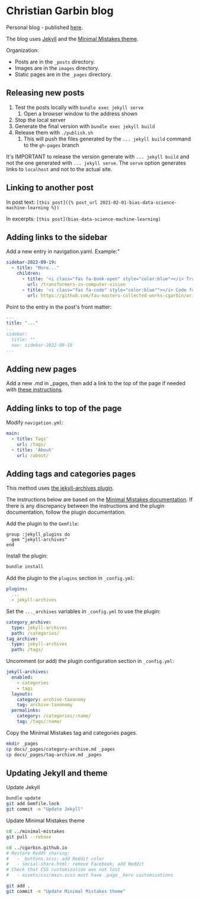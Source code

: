 # Christian Garbin blog

Personal blog - published [here](https://cgarbin.github.io/).

The blog uses [Jekyll](http://jekyllrb.com/) and the [Minimal Mistakes theme](https://mmistakes.github.io/minimal-mistakes/).

Organization:

- Posts are in the `_posts` directory.
- Images are in the `images` directory.
- Static pages are in the `_pages` directory.

## Releasing new posts

1. Test the posts locally with `bundle exec jekyll serve`
   1. Open a browser window to the address shown
1. Stop the local server
1. Generate the final version with `bundle exec jekyll build`
1. Release them with `./publish.sh`
   1. This will push the files generated by the `... jekyll build` command to the `gh-pages` branch

It's IMPORTANT to release the version generate with `... jekyll build` and not the one generated with `... jekyll serve`. The `serve` option generates links to `localhost` and not to the actual site.

## Linking to another post

In post text: `[this post]({% post_url 2021-02-01-bias-data-science-machine-learning %})`

In excerpts: `[this post](bias-data-science-machine-learning)`

## Adding links to the sidebar

Add a new entry in navigation.yaml. Example:"

```yaml
sidebar-2022-09-19:
  - title: "More..."
    children:
      - title: '<i class="fas fa-book-open" style="color:blue"></i> Transfomers in computer vision'
        url: /transformers-in-computer-vision
      - title: '<i class="fas fa-code" style="color:blue""></i> Code for this article'
        url: https://github.com/fau-masters-collected-works-cgarbin/writing-good-jupyter-notebooks
```

Point to the entry in the post's front matter:

```yaml
---
title: "..."
...
sidebar:
  title: ""
  nav: sidebar-2022-09-19
---
```

## Adding new pages

Add a new .md in _pages, then add a link to the top of the page if needed with [these instructions](#adding-links-to-top-of-the-page).

## Adding links to top of the page

Modify `navigation.yml`:

```yaml
main:
  - title: Tags'
    url: /tags/
  - title: 'About'
    url: /about/
```

## Adding tags and categories pages

This method uses [the jekyll-archives plugin](https://github.com/jekyll/jekyll-archives).

The instructions below are based on the [Minimal Mistakes documentation](https://mmistakes.github.io/minimal-mistakes/docs/configuration/#archive-settings). If there is any discrepancy between the instructions and the plugin documentation, follow the plugin documentation.

Add the plugin to the `Gemfile`:

```text
group :jekyll_plugins do
  gem "jekyll-archives"
end
```

Install the plugin:

```bash
bundle install
```

Add the plugin to the `plugins` section in `_config.yml`:

```yaml
plugins:
  ...
  - jekyll-archives
```

Set the `..._archives` variables in `_config.yml` to use the plugin:

```yaml
category_archive:
  type: jekyll-archives
  path: /categories/
tag_archive:
  type: jekyll-archives
  path: /tags/
```

Uncomment (or add) the plugin configuration section in `_config.yml`:

```yaml
jekyll-archives:
  enabled:
    - categories
    - tags
  layouts:
    category: archive-taxonomy
    tag: archive-taxonomy
  permalinks:
    category: /categories/:name/
    tag: /tags/:name/
```

Copy the Minimal Mistakes tag and categories pages.

```bash
mkdir _pages
cp docs/_pages/category-archive.md _pages
cp docs/_pages/tag-archive.md _pages
```

## Updating Jekyll and theme

Update Jekyll

```bash
bundle update
git add Gemfile.lock
git commit -m "Update Jekyll"
```

Update Minimal Mistakes theme

```bash
cd ../minimal-mistakes
git pull --rebase

cd ../cgarbin.github.io
# Restore Reddt sharing:
#   - _buttons.scss: add Reddit color
#   - social-share.html: remove Facebook, add Reddit
# Check that CSS customization was not lost
#   - assets/css/main.scss must have .page__hero customizations

git add .
git commit -m "Update Minimal Mistakes theme"
```
